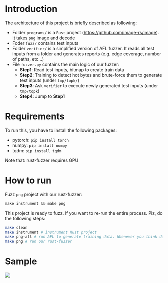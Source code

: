 # Introduction

The architecture of this project is briefly described as following:

- Folder `programs/` is a `Rust` project (https://github.com/image-rs/image). It takes `png` image and decode
- Foder `fuzz/` contains test inputs
- Folder `verifier/` is a simplified version of AFL fuzzer. It reads all test inputs from a folder and generates reports (e.g. edge coverage, number of paths, etc...)
- File `fuzzer.py` contains the main logic of our fuzzer:
  - **Step1**: Read test inputs, bitmap to create train data
  - **Step2**: Training to detect hot bytes and brute-force them to generate test inputs (under `tmp/topk/`)
  - **Step3**: Ask `verifier` to execute newly generated test inputs (under `tmp/topk`)
  - **Step4**: Jump to **Step1**
  
# Requirements

To run this, you have to install the following packages:

- pytorch: ```pip install torch```
- numpy: ```pip install numpy```
- tqdm: ```pip install tqdm```

Note that: rust-fuzzer requires GPU


# How to run

Fuzz `png` project with our rust-fuzzer:
```javascript
make instrument && make png
```

This project is ready to fuzz. If you want to re-run the entire process. Plz, do the following steps:

```bash
make clean
make instrument # instrument Rust project
make png-afl # run AFL to generate training data. Whenever you think data is sufficient, stop AFL
make png # run our rust-fuzzer

```

# Sample
![](https://s8.gifyu.com/images/ezgif-6-28948025d975.gif)
